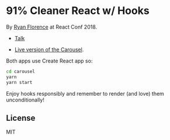 # 91% Cleaner React w/ Hooks

By [Ryan Florence](https://twitter.com/ryanflorence) at React Conf 2018.

- [Talk](https://www.youtube.com/watch?v=wXLf18DsV-I)

- [Live version of the Carousel](https://90.now.sh).

Both apps use Create React app so:

```sh
cd carousel
yarn
yarn start
```

Enjoy hooks responsibly and remember to render (and love) them unconditionally!

## License

MIT
